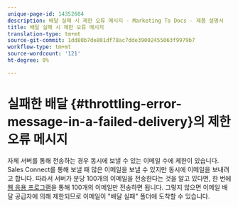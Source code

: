 ```yaml
---
unique-page-id: 14352604
description: 배달 실패 시 제한 오류 메시지 - Marketing To Docs - 제품 설명서
title: 배달 실패 시 제한 오류 메시지
translation-type: tm+mt
source-git-commit: 1dd80b7de801df78ac7dde39002455063f9979b7
workflow-type: tm+mt
source-wordcount: '121'
ht-degree: 0%

---
```



# 실패한 배달 {#throttling-error-message-in-a-failed-delivery}의 제한 오류 메시지

자체 서버를 통해 전송하는 경우 동시에 보낼 수 있는 이메일 수에 제한이 있습니다. Sales Connect를 통해 보낼 때 많은 이메일을 보낼 수 있지만 동시에 이메일을 보내려고 합니다. 따라서 서버가 분당 100개의 이메일을 전송한다는 것을 알고 있다면, 한 번에 [웹 응용 프로그램](https://toutapp.com/login)을 통해 100개의 이메일만 전송하면 됩니다. 그렇지 않으면 이메일 배달 공급자에 의해 제한되므로 이메일이 &quot;배달 실패&quot; 폴더에 도착할 수 있습니다.
